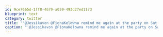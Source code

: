 ```yaml
---
id: 9ce7665d-1ff8-4679-a059-493d27ed1173
blueprint: text
category: twitter
title: "'@Jessikavon @FionaKelowna remind me again at the party on Sat that I'm doing this on Sunday :)"
caption: "'@Jessikavon @FionaKelowna remind me again at the party on Sat that I'm doing this on Sunday :)"
---
```

